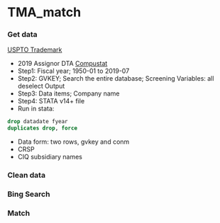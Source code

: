 # TMA_match

### Get data
[USPTO Trademark](https://www.uspto.gov/learning-and-resources/electronic-data-products/trademark-assignment-dataset)
- 2019 Assignor DTA
[Compustat](https://wrds-web.wharton.upenn.edu/wrds/ds/comp/funda/index.cfm?navId=80)
- Step1: Fiscal year; 1950-01 to 2019-07
- Step2: GVKEY; Search the entire database; Screening Variables: all deselect Output
- Step3: Data items; Company name
- Step4: STATA v14+ file
- Run in stata:
```stata
drop datadate fyear
duplicates drop, force
```
- Data form: two rows, gvkey and conm
- CRSP
- CIQ subsidiary names

### Clean data

### Bing Search

### Match
